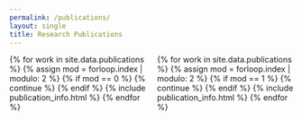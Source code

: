 ```yaml
---
permalink: /publications/
layout: single
title: Research Publications
---
```


<div style="width: 48%;float:left;margin:auto;">
{% for work in site.data.publications %}
{% assign mod = forloop.index | modulo: 2 %}
{% if mod == 0 %}
{% continue %}
{% endif %}
{% include publication_info.html %}
{% endfor %}
</div>
<div style="width: 48%;float:right;margin:auto;">
{% for work in site.data.publications %}
{% assign mod = forloop.index | modulo: 2 %}
{% if mod == 1 %}
{% continue %}
{% endif %}
{% include publication_info.html %}
{% endfor %}
</div>
